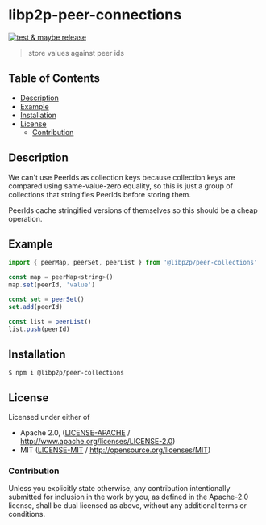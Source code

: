# libp2p-peer-connections <!-- omit in toc -->

[![test & maybe release](https://github.com/libp2p/js-libp2p-peer-collections/actions/workflows/js-test-and-release.yml/badge.svg)](https://github.com/libp2p/js-libp2p-peer-collections/actions/workflows/js-test-and-release.yml)

> store values against peer ids

## Table of Contents <!-- omit in toc -->

- [Description](#description)
- [Example](#example)
- [Installation](#installation)
- [License](#license)
  - [Contribution](#contribution)

## Description

 We can't use PeerIds as collection keys because collection keys are compared using same-value-zero equality, so this is just a group of collections that stringifies PeerIds before storing them.

 PeerIds cache stringified versions of themselves so this should be a cheap operation.

## Example

```JavaScript
import { peerMap, peerSet, peerList } from '@libp2p/peer-collections'

const map = peerMap<string>()
map.set(peerId, 'value')

const set = peerSet()
set.add(peerId)

const list = peerList()
list.push(peerId)
```

## Installation

```console
$ npm i @libp2p/peer-collections
```

## License

Licensed under either of

 * Apache 2.0, ([LICENSE-APACHE](LICENSE-APACHE) / http://www.apache.org/licenses/LICENSE-2.0)
 * MIT ([LICENSE-MIT](LICENSE-MIT) / http://opensource.org/licenses/MIT)

### Contribution

Unless you explicitly state otherwise, any contribution intentionally submitted for inclusion in the work by you, as defined in the Apache-2.0 license, shall be dual licensed as above, without any additional terms or conditions.
